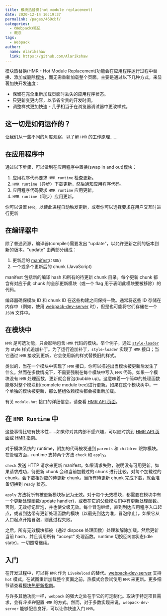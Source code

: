 ```yaml
---
title: 模块热替换(hot module replacement)
date: 2020-12-14 16:19:37
permalink: /pages/469cbf/
categories:
  - 《Webpack》笔记
  - 概念
tags: 
  - Webpack 
author: 
  name: Alarikshaw
  link: https://github.com/Alarikshaw
---
```


模块热替换(HMR - Hot Module Replacement)功能会在应用程序运行过程中替换、添加或删除[模块](https://www.webpackjs.com/concepts/modules/)，而无需重新加载整个页面。主要是通过以下几种方式，来显著加快开发速度：

- 保留在完全重新加载页面时丢失的应用程序状态。
- 只更新变更内容，以节省宝贵的开发时间。
- 调整样式更加快速 - 几乎相当于在浏览器调试器中更改样式。

## 这一切是如何运作的？

让我们从一些不同的角度观察，以了解 `HMR` 的工作原理……

## 在应用程序中

通过以下步骤，可以做到在应用程序中置换(swap in and out)模块：

1. 应用程序代码要求 `HMR runtime` 检查更新。
2. `HMR runtime`（异步）下载更新，然后通知应用程序代码。
3. 应用程序代码要求 `HMR runtime` 应用更新。
4. `HMR runtime`（同步）应用更新。

你可以设置 `HMR`，以使此进程自动触发更新，或者你可以选择要求在用户交互时进行更新

## 在编译器中

除了普通资源，编译器(compiler)需要发出 "update"，以允许更新之前的版本到新的版本。"update" 由两部分组成：

1. 更新后的 [manifest](https://www.webpackjs.com/concepts/manifest)(`JSON`)
2. 一个或多个更新后的 chunk (JavaScript)

manifest 包括新的编译 hash 和所有的待更新 chunk 目录。每个更新 chunk 都含有对应于此 chunk 的全部更新模块（或一个 flag 用于表明此模块要被移除）的代码。

编译器确保模块 ID 和 chunk ID 在这些构建之间保持一致。通常将这些 ID 存储在内存中（例如，使用 [webpack-dev-server](https://www.webpackjs.com/configuration/dev-server/) 时），但是也可能将它们存储在一个 `JSON` 文件中。

## 在模块中

`HMR` 是可选功能，只会影响包含 `HMR` 代码的模块。举个例子，通过 [`style-loader`](https://github.com/webpack-contrib/style-loader) 为 style 样式追加补丁。为了运行追加补丁，`style-loader` 实现了 `HMR` 接口；当它通过 `HMR` 接收到更新，它会使用新的样式替换旧的样式。

类似的，当在一个模块中实现了 `HMR` 接口，你可以描述出当模块被更新后发生了什么。然而在多数情况下，不需要强制在每个模块中写入 `HMR` 代码。如果一个模块没有 `HMR` 处理函数，更新就会冒泡(bubble up)。这意味着一个简单的处理函数能够对整个模块树(complete module tree)进行更新。如果在这个模块树中，一个单独的模块被更新，那么整组依赖模块都会被重新加载。

有关 `module.hot` 接口的详细信息，请查看 [HMR API 页面](https://www.webpackjs.com/api/hot-module-replacement)。

## 在 `HMR Runtime` 中

这些事情比较有技术性……如果你对其内部不感兴趣，可以随时跳到 [HMR API 页面](https://www.webpackjs.com/api/hot-module-replacement)或 [HMR 指南](https://www.webpackjs.com/guides/hot-module-replacement)。

对于模块系统的 runtime，附加的代码被发送到 `parents` 和 `children` 跟踪模块。在管理方面，runtime 支持两个方法 `check` 和 `apply`。

`check` 发送 HTTP 请求来更新 manifest。如果请求失败，说明没有可用更新。如果请求成功，待更新 chunk 会和当前加载过的 chunk 进行比较。对每个加载过的 chunk，会下载相对应的待更新 chunk。当所有待更新 chunk 完成下载，就会准备切换到 `ready` 状态。

`apply` 方法将所有被更新模块标记为无效。对于每个无效模块，都需要在模块中有一个更新处理函数(update handler)，或者在它的父级模块们中有更新处理函数。否则，无效标记冒泡，并也使父级无效。每个冒泡继续，直到到达应用程序入口起点，或者到达带有更新处理函数的模块（以最先到达为准，冒泡停止）。如果它从入口起点开始冒泡，则此过程失败。

之后，所有无效模块都被（通过 dispose 处理函数）处理和解除加载。然后更新当前 hash，并且调用所有 "accept" 处理函数。runtime 切换回`闲置`状态(idle state)，一切照常继续。

## 入门

在开发过程中，可以将 `HMR` 作为 `LiveReload` 的替代。[webpack-dev-server](https://www.webpackjs.com/configuration/dev-server/) 支持 `hot` 模式，在试图重新加载整个页面之前，热模式会尝试使用 `HMR` 来更新。更多细节请查看[模块热更新指南](https://www.webpackjs.com/guides/hot-module-replacement)。

与许多其他功能一样，`webpack` 的强大之处在于它的可定制化。取决于特定项目需求，会有*许多种*配置 `HMR` 的方式。然而，对于多数实现来说，`webpack-dev-server` 能够配合良好，可以让你快速入门 `HMR`。